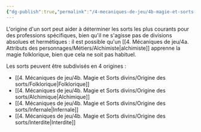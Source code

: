 ```yaml
---
{"dg-publish":true,"permalink":"/4-mecaniques-de-jeu/4b-magie-et-sorts-divins/origine-des-sorts/origine-des-sorts/"}
---
```


L'origine d'un sort peut aider à déterminer les sorts les plus courants pour des professions spécifiques, bien qu'il ne s'agisse pas de divisions absolues et hermétiques : il est possible qu'un [[4. Mécaniques de jeu/4a. Attributs des personnages/Métiers/Alchimiste\|alchimiste]] apprenne la magie folklorique, bien que cela ne soit pas habituel.
  
Les sorts peuvent être subdivisés en 4 origines : 
- [[4. Mécaniques de jeu/4b. Magie et Sorts divins/Origine des sorts/Folklorique\|Folklorique]] 
- [[4. Mécaniques de jeu/4b. Magie et Sorts divins/Origine des sorts/Alchimique\|Alchimique]] 
- [[4. Mécaniques de jeu/4b. Magie et Sorts divins/Origine des sorts/Infernale\|Infernale]] 
- [[4. Mécaniques de jeu/4b. Magie et Sorts divins/Origine des sorts/Interdite\|Interdite]] 



